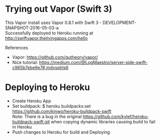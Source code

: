 # Trying out Vapor (Swift 3) 

This Vapor install uses Vapor 0.8.1 with Swift 3 - DEVELOPMENT-SNAPSHOT-2016-05-03-a   
Successfully deployed to Heroku running at   
http://swiftvapor.thelivingapps.com/hello



References
- Vapor: https://github.com/qutheory/vapor/
- Nice tutorial: https://medium.com/@LogMaestro/server-side-swift-c965b7ebe6e7#.mdvsphls6

# Deploying to Heroku

* Create Heroku App
* Set buildpack: $ heroku buildpacks:set https://github.com/kinwo/heroku-buildpack-swift  
Note: There is a bug in the original https://github.com/kylef/heroku-buildpack-swift.git when copying dynamic libraries causing build to fail in Heroku
* Push changes to Heroku for build and Deploying
